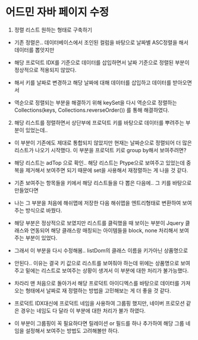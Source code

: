 # 어드민 자바 페이지 수정

1. 정렬 리스트 원하는 형태로 구축하기

- 기존 정렬은.. 데이터베이스에서 조인된 컬럼을 바탕으로 날짜별 ASC정렬을 해서 데이터를 뽑앗지만

- 해당 프로덕트 IDX를 기준으로 데이터를 삽입하면서 날짜 기준으로 정렬된 부분이 정상적으로 적용되지 않았다.

- 해서 키를 날짜로 변경하고 해당 날짜에 대해 데이터를 삽입하고 데이터를 받아오면서

- 역순으로 정렬되는 부분을 해결하기 위해 keySet을 다시 역순으로 정렬하는 Collections(keys, Collections.reverseOrder()) 를 통해 해결하였다.

2. 해당 리스트를 정렬하면서 상단부에 프로덕트 키를 바탕으로 데이터를 뿌려주는 부분이 있었는데..

- 이 부분이 기존에도 제대로 통합되지 않았지만 현재는 날짜순으로 정렬되어 더 많은 리스트가 나오기 시작했다. 이 부분을 프로덕트 키로 group by해서 보여주려면?

- 해당 리스트는 adTop 으로 확인.. 해당 리스트는 Ptype으로 보여주고 있었는데 중복을 제거해서 보여주면 되기 때문에 set을 사용해서 재정렬하는 게 나을 것 같다.

- 기존 보여주는 항목들을 키에서 해당 리스트들을 다 뽑은 다음에.. 그 키를 바탕으로 만들었다면

- 나는 그 부분을 처음에 해쉬맵에 저장한 다음 해쉬맵을 엔트리형태로 변환하여 보여주는 방식으로 바꿨다.

- 해당 부분은 정상적으로 보였지만 리스트를 클릭했을 때 보이는 부분이 Jquery 클래스와 연동되어 해당 클래스랑 매칭되는 아이템들을 block, none 처리해서 보여주는 부분이 있었다.

- 그래서 이 부분을 다시 수정해봄.. listDom의 클래스 이름을 키가아닌 상품명으로

- 안된다.. 이유는 결국 키 값으로 리스트를 보여줘야 하는데 위에는 상품명으로 보여주고 밑에는 리스트로 보여주는 상황이 생겨서 이 부분에 대한 처리가 불가능했다. 

- 차라리 맨 처음으로 돌아가서 해당 프로덕트 아이디엑스를 바탕으로 데이터를 가져오는 형태에서 날짜로 재 정렬하는 방법을 고민해보는 게 더 좋을 것 같다.

- 프로덕트 IDX대신에 프로덕트 네임을 사용하여 그룹핑 했지만, 네이버 프로모션 같은 경우는 네임도 다 달라 이 부분에 대한 처리가 불가 하였다.

- 이 부분이 그룹핑이 꼭 필요하다면 릴레이션 or 필드를 하나 추가하여 해당 그룹 네임을 설정해서 보여주는 방법도 고려해볼만 하다.
